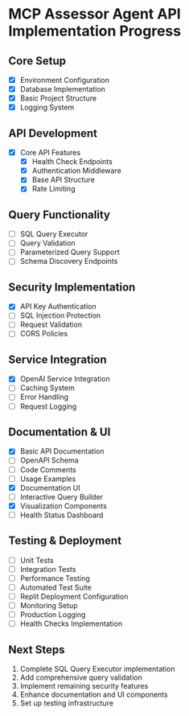 
# MCP Assessor Agent API Implementation Progress

## Core Setup
- [x] Environment Configuration
- [x] Database Implementation
- [x] Basic Project Structure
- [x] Logging System

## API Development
- [x] Core API Features
  - [x] Health Check Endpoints
  - [x] Authentication Middleware
  - [x] Base API Structure
  - [x] Rate Limiting

## Query Functionality
- [ ] SQL Query Executor
- [ ] Query Validation
- [ ] Parameterized Query Support
- [ ] Schema Discovery Endpoints

## Security Implementation
- [x] API Key Authentication
- [ ] SQL Injection Protection
- [ ] Request Validation
- [ ] CORS Policies

## Service Integration
- [x] OpenAI Service Integration
- [ ] Caching System
- [ ] Error Handling
- [ ] Request Logging

## Documentation & UI
- [x] Basic API Documentation
- [ ] OpenAPI Schema
- [ ] Code Comments
- [ ] Usage Examples
- [x] Documentation UI
- [ ] Interactive Query Builder
- [x] Visualization Components
- [ ] Health Status Dashboard

## Testing & Deployment
- [ ] Unit Tests
- [ ] Integration Tests
- [ ] Performance Testing
- [ ] Automated Test Suite
- [ ] Replit Deployment Configuration
- [ ] Monitoring Setup
- [ ] Production Logging
- [ ] Health Checks Implementation

## Next Steps
1. Complete SQL Query Executor implementation
2. Add comprehensive query validation
3. Implement remaining security features
4. Enhance documentation and UI components
5. Set up testing infrastructure
